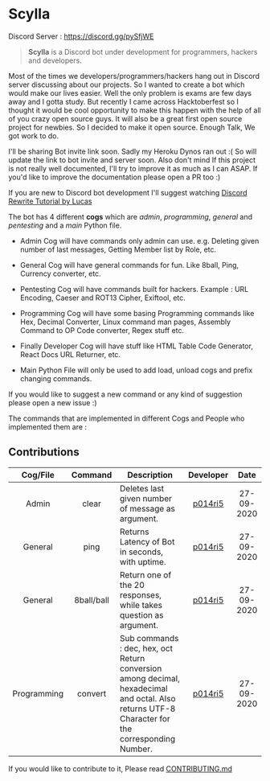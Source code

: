 # Scylla

Discord Server : https://discord.gg/pySfjWE

>**Scylla** is a Discord bot under development for programmers, hackers and developers.

Most of the times we developers/programmers/hackers hang out in Discord server discussing about our projects. So I wanted to create a bot which would make our lives easier. Well the only problem is exams are few days away and I gotta study. But recently I came across Hacktoberfest so I thought it would be cool opportunity to make this happen with the help of all of you crazy open source guys. It will also be a great first open source project for newbies. So I decided to make it open source. Enough Talk, We got work to do.

I'll be sharing Bot invite link soon. Sadly my Heroku Dynos ran out :( So will update the link to bot invite and server soon.
Also don't mind If this project is not really well documented, I'll try to improve it as much as I can ASAP. If you'd like to improve the documentation please open a PR too :)

If you are new to Discord bot development I'll suggest watching [Discord Rewrite Tutorial by Lucas](https://youtu.be/nW8c7vT6Hl4)

The bot has 4 different **cogs** which are *admin*, *programming*, *general* and *pentesting* and a *main* Python file.

- Admin Cog will have commands only admin can use. e.g. Deleting given number of last messages, Getting Member list by Role, etc.

- General Cog will have general commands for fun. Like 8ball, Ping, Currency converter, etc. 

- Pentesting Cog will have commands built for hackers. Example : URL Encoding, Caeser and ROT13 Cipher, Exiftool, etc.

- Programming Cog will have some basing Programming commands like Hex, Decimal Converter, Linux command man pages, Assembly Command to OP Code converter, Regex stuff etc.

- Finally Developer Cog will have stuff like HTML Table Code Generator, React Docs URL Returner, etc.

- Main Python File will only be used to add load, unload cogs and prefix changing commands.

If you would like to suggest a new command or any kind of suggestion please open a new issue :)

The commands that are implemented in different Cogs and People who implemented them are :

## Contributions

|   Cog/File  |   Command  | Description                                                                                                                                     |               Developer               |    Date    |
|:-----------:|:----------:|-------------------------------------------------------------------------------------------------------------------------------------------------|:-------------------------------------:|:----------:|
|    Admin    |    clear   | Deletes last given number of message as argument.                                                                                               | [p014ri5](https://github.com/p014ri5) | 27-09-2020 |
|   General   |    ping    | Returns Latency of Bot in seconds, with uptime.                                                                                                 | [p014ri5](https://github.com/p014ri5) | 27-09-2020 |
|   General   | 8ball/ball | Return one of the 20 responses, while takes question as argument.                                                                               | [p014ri5](https://github.com/p014ri5) | 27-09-2020 |
| Programming |   convert  | Sub commands : dec, hex, oct Return conversion among decimal, hexadecimal and octal. Also returns UTF-8 Character for the corresponding Number. | [p014ri5](https://github.com/p014ri5) | 27-09-2020 |

If you would like to contribute to it, Please read [CONTRIBUTING.md](https://github.com/p014ri5/scylla/blob/master/CONTRIBUTING.md)


